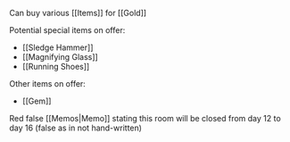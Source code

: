 Can buy various [[Items]] for [[Gold]]

Potential special items on offer:
- [[Sledge Hammer]]
- [[Magnifying Glass]]
- [[Running Shoes]]

Other items on offer:
- [[Gem]]

Red false [[Memos|Memo]] stating this room will be closed from day 12 to day 16 (false as in not hand-written)